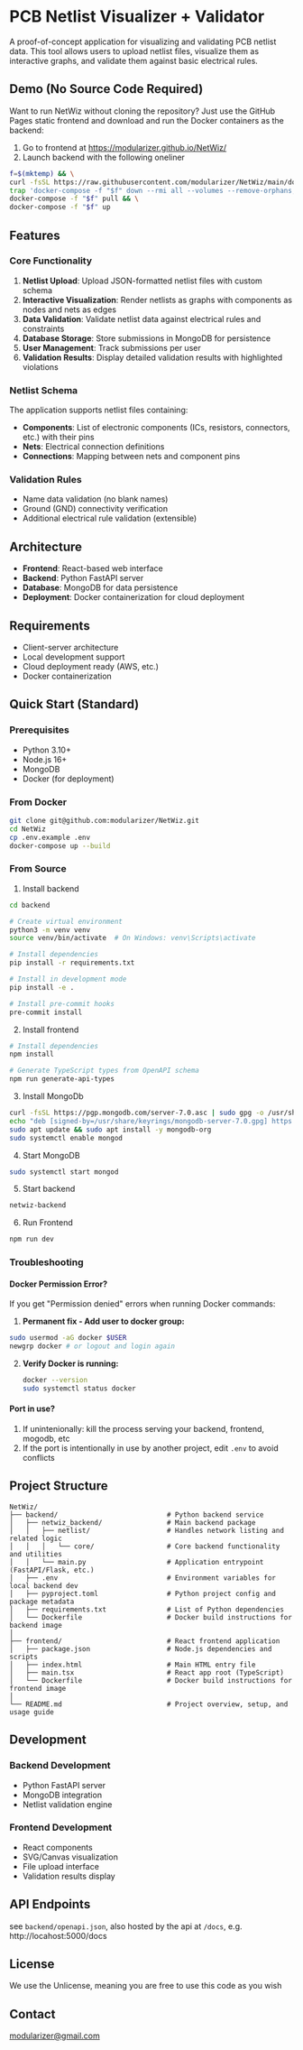 # PCB Netlist Visualizer + Validator

A proof-of-concept application for visualizing and validating PCB netlist data. This tool allows users to upload netlist files, visualize them as interactive graphs, and validate them against basic electrical rules.


## Demo (No Source Code Required)
Want to run NetWiz without cloning the repository? Just use the GitHub Pages static frontend and download and run the Docker containers as the backend:

1. Go to frontend at https://modularizer.github.io/NetWiz/
2. Launch backend with the following oneliner
```bash
f=$(mktemp) && \
curl -fsSL https://raw.githubusercontent.com/modularizer/NetWiz/main/docker-compose.prod.yml -o "$f" && \
trap 'docker-compose -f "$f" down --rmi all --volumes --remove-orphans; rm -f "$f"' EXIT && \
docker-compose -f "$f" pull && \
docker-compose -f "$f" up
```


## Features

### Core Functionality
1. **Netlist Upload**: Upload JSON-formatted netlist files with custom schema
2. **Interactive Visualization**: Render netlists as graphs with components as nodes and nets as edges
3. **Data Validation**: Validate netlist data against electrical rules and constraints
4. **Database Storage**: Store submissions in MongoDB for persistence
5. **User Management**: Track submissions per user
6. **Validation Results**: Display detailed validation results with highlighted violations

### Netlist Schema
The application supports netlist files containing:
- **Components**: List of electronic components (ICs, resistors, connectors, etc.) with their pins
- **Nets**: Electrical connection definitions
- **Connections**: Mapping between nets and component pins

### Validation Rules
- Name data validation (no blank names)
- Ground (GND) connectivity verification
- Additional electrical rule validation (extensible)

## Architecture

- **Frontend**: React-based web interface
- **Backend**: Python FastAPI server
- **Database**: MongoDB for data persistence
- **Deployment**: Docker containerization for cloud deployment

## Requirements

- Client-server architecture
- Local development support
- Cloud deployment ready (AWS, etc.)
- Docker containerization


## Quick Start (Standard)
### Prerequisites
- Python 3.10+
- Node.js 16+
- MongoDB
- Docker (for deployment)

### From Docker
```bash
git clone git@github.com:modularizer/NetWiz.git
cd NetWiz
cp .env.example .env
docker-compose up --build
```

### From Source
1. Install backend
```bash
cd backend

# Create virtual environment
python3 -m venv venv
source venv/bin/activate  # On Windows: venv\Scripts\activate

# Install dependencies
pip install -r requirements.txt

# Install in development mode
pip install -e .

# Install pre-commit hooks
pre-commit install
```

2. Install frontend
```bash
# Install dependencies
npm install

# Generate TypeScript types from OpenAPI schema
npm run generate-api-types
```

3. Install MongoDb
```bash
curl -fsSL https://pgp.mongodb.com/server-7.0.asc | sudo gpg -o /usr/share/keyrings/mongodb-server-7.0.gpg --dearmor
echo "deb [signed-by=/usr/share/keyrings/mongodb-server-7.0.gpg] https://repo.mongodb.org/apt/ubuntu jammy/mongodb-org/7.0 multiverse" | sudo tee /etc/apt/sources.list.d/mongodb-org-7.0.list
sudo apt update && sudo apt install -y mongodb-org
sudo systemctl enable mongod
```

4. Start MongoDB
```bash
sudo systemctl start mongod
```

5. Start backend
```bash
netwiz-backend
```

6. Run Frontend
```bash
npm run dev
```


### Troubleshooting

#### **Docker Permission Error?**
If you get "Permission denied" errors when running Docker commands:

1.  **Permanent fix - Add user to docker group:**
   ```bash
   sudo usermod -aG docker $USER
   newgrp docker # or logout and login again
   ```

2. **Verify Docker is running:**
   ```bash
   docker --version
   sudo systemctl status docker
   ```
#### **Port in use?**
1. If unintenionally: kill the process serving your backend, frontend, mogodb, etc
2. If the port is intentionally in use by another project, edit `.env` to avoid conflicts


## Project Structure

```
NetWiz/
├── backend/                           # Python backend service
│   ├── netwiz_backend/                # Main backend package
│   │   ├── netlist/                   # Handles network listing and related logic
│   │   │   └── core/                  # Core backend functionality and utilities
│   │   └── main.py                    # Application entrypoint (FastAPI/Flask, etc.)
│   ├── .env                           # Environment variables for local backend dev
│   ├── pyproject.toml                 # Python project config and package metadata
│   ├── requirements.txt               # List of Python dependencies
│   └── Dockerfile                     # Docker build instructions for backend image
│
├── frontend/                          # React frontend application
│   ├── package.json                   # Node.js dependencies and scripts
│   ├── index.html                     # Main HTML entry file
│   ├── main.tsx                       # React app root (TypeScript)
│   └── Dockerfile                     # Docker build instructions for frontend image
│
└── README.md                          # Project overview, setup, and usage guide

```

## Development

### Backend Development
- Python FastAPI server
- MongoDB integration
- Netlist validation engine

### Frontend Development
- React components
- SVG/Canvas visualization
- File upload interface
- Validation results display

## API Endpoints
see `backend/openapi.json`, also hosted by the api at `/docs`, e.g. http://locahost:5000/docs

## License
We use the Unlicense, meaning you are free to use this code as you wish

## Contact
modularizer@gmail.com
